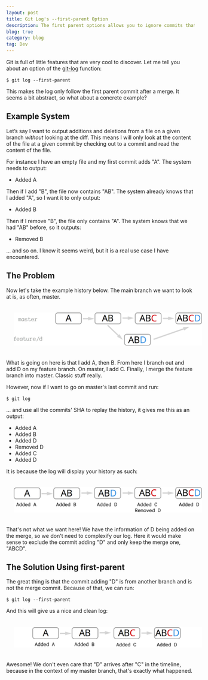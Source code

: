 ```yaml
---
layout: post
title: Git Log's --first-parent Option
description: The first parent options allows you to ignore commits that are not the first parent. This can be very useful to figure out the series of changes a given file went through on a branch.
blog: true
category: blog
tag: Dev
---
```


Git is full of little features that are very cool to discover. Let me tell you about an option of the [git-log][1] function: 

	$ git log --first-parent

This makes the log only follow the first parent commit after a merge. It seems a bit abstract, so what about a concrete example?


## Example System

Let’s say I want to output additions and deletions from a file on a given branch *without* looking at the diff. This means I will only look at the content of the file at a given commit by checking out to a commit and read the content of the file. 

For instance I have an empty file and my first commit adds "A". The system needs to output:

- Added A

Then if I add "B", the file now contains "AB". The system already knows that I added "A", so I want it to only output:

- Added B

Then if I remove "B", the file only contains "A". The system knows that we had "AB" before, so it outputs:

- Removed B

... and so on. I know it seems weird, but it is a real use case I have encountered. 

## The Problem

Now let's take the example history below. The main branch we want to look at is, as often, master.

<div class="image-wrapper" style="text-align: center"><img src="/assets/blog/git_first_parent@2x.png" style="width: 600px; padding: 20px;"/></div>

What is going on here is that I add A, then B. From here I branch out and add D on my feature branch. On master, I add C. Finally, I merge the feature branch into master. Classic stuff really.

However, now if I want to go on master's last commit and run:

	$ git log

... and use all the commits' SHA to replay the history, it gives me this as an output:

- Added A
- Added B
- Added D
- Removed D
- Added C
- Added D

It is because the log will display your history as such:

<div class="image-wrapper" style="text-align: center"><img src="/assets/blog/git_log@2x.png" style="width: 600px; padding: 20px;"/></div>

That's not what we want here! We have the information of D being added on the merge, so we don't need to complexify our log. Here it would make sense to exclude the commit adding "D" and only keep the merge one, "ABCD". 

## The Solution Using first-parent

The great thing is that the commit adding "D" is from another branch and is not the merge commit. Because of that, we can run:

	$ git log --first-parent

And this will give us a nice and clean log:

<div class="image-wrapper" style="text-align: center"><img src="/assets/blog/nice_log@2x.png" style="width: 600px; padding: 20px;"/></div>

Awesome! We don't even care that "D" arrives after "C" in the timeline, because in the context of my master branch, that's exactly what happened.

[1]:	http://git-scm.com/docs/git-log